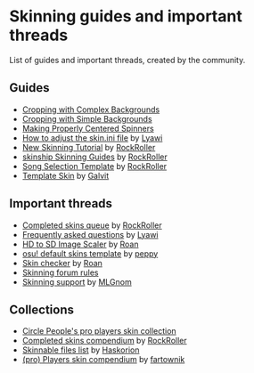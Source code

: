 # Skinning guides and important threads

List of guides and important threads, created by the community.

## Guides

- [Cropping with Complex Backgrounds](/wiki/Guides/Cropping_with_Complex_Backgrounds)
- [Cropping with Simple Backgrounds](/wiki/Guides/Cropping_with_Simple_Backgrounds)
- [Making Properly Centered Spinners](/wiki/Guides/Making_Properly_Centered_Spinners)
- [How to adjust the skin.ini file](https://osu.ppy.sh/community/forums/topics/575880) by [Lyawi](https://osu.ppy.sh/users/5851253)
- [New Skinning Tutorial](https://tutorial.skinship.xyz/tutorial/introduction) by [RockRoller](https://osu.ppy.sh/users/8388854)
- [skinship Skinning Guides](https://tutorial.skinship.xyz/guides) by [RockRoller](https://osu.ppy.sh/users/8388854)
- [Song Selection Template](https://tutorial.skinship.xyz/resources/song_selection) by [RockRoller](https://osu.ppy.sh/users/8388854)
- [Template Skin](https://osu.ppy.sh/community/forums/topics/923143) by [Galvit](https://osu.ppy.sh/users/7629682)

## Important threads

- [Completed skins queue](https://osu.ppy.sh/community/forums/topics/686672) by [RockRoller](https://osu.ppy.sh/users/8388854)
- [Frequently asked questions](https://osu.ppy.sh/community/forums/topics/533940) by [Lyawi](https://osu.ppy.sh/users/5851253)
- [HD to SD Image Scaler](https://osu.ppy.sh/community/forums/topics/762684) by [Roan](https://osu.ppy.sh/users/8214639)
- [osu! default skins template](https://osu.ppy.sh/community/forums/topics/129191) by [peppy](https://osu.ppy.sh/users/2)
- [Skin checker](https://osu.ppy.sh/community/forums/topics/617168) by [Roan](https://osu.ppy.sh/users/8214639)
- [Skinning forum rules](https://osu.ppy.sh/community/forums/topics/318193)
- [Skinning support](https://osu.ppy.sh/community/forums/topics/51694) by [MLGnom](https://osu.ppy.sh/users/46620)

## Collections

- [Circle People's pro players skin collection](https://circle-people.com/skins/)
- [Completed skins compendium](https://osu.ppy.sh/community/forums/topics/686664) by [RockRoller](https://osu.ppy.sh/users/8388854)
- [Skinnable files list](https://osu.ppy.sh/community/forums/topics/186787) by [Haskorion](https://osu.ppy.sh/users/3252321)
- [(pro) Players skin compendium](https://osu.ppy.sh/community/forums/topics/87675) by [fartownik](https://osu.ppy.sh/users/56917)
